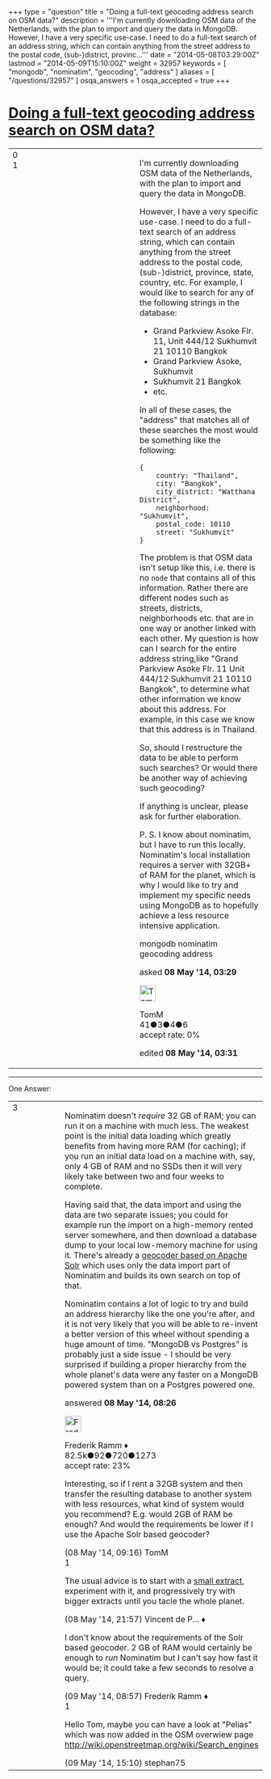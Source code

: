 +++
type = "question"
title = "Doing a full-text geocoding address search on OSM data?"
description = '''I&#x27;m currently downloading OSM data of the Netherlands, with the plan to import and query the data in MongoDB. However, I have a very specific use-case. I need to do a full-text search of an address string, which can contain anything from the street address to the postal code, (sub-)district, provinc...'''
date = "2014-05-08T03:29:00Z"
lastmod = "2014-05-09T15:10:00Z"
weight = 32957
keywords = [ "mongodb", "nominatim", "geocoding", "address" ]
aliases = [ "/questions/32957" ]
osqa_answers = 1
osqa_accepted = true
+++

<div class="headNormal">

# [Doing a full-text geocoding address search on OSM data?](/questions/32957/doing-a-full-text-geocoding-address-search-on-osm-data)

</div>

<div id="main-body">

<div id="askform">

<table id="question-table" style="width:100%;">
<colgroup>
<col style="width: 50%" />
<col style="width: 50%" />
</colgroup>
<tbody>
<tr>
<td style="width: 30px; vertical-align: top"><div class="vote-buttons">
<span id="post-32957-upvote" class="ajax-command post-vote up" rel="nofollow" title="I like this post (click again to cancel)"> </span>
<div id="post-32957-score" class="post-score" title="current number of votes">
0
</div>
<span id="post-32957-downvote" class="ajax-command post-vote down" rel="nofollow" title="I dont like this post (click again to cancel)"> </span> <span id="favorite-mark" class="ajax-command favorite-mark" rel="nofollow" title="mark/unmark this question as favorite (click again to cancel)"> </span>
<div id="favorite-count" class="favorite-count">
1
</div>
</div></td>
<td><div id="item-right">
<div class="question-body">
<p>I'm currently downloading OSM data of the Netherlands, with the plan to import and query the data in MongoDB.</p>
<p>However, I have a very specific use-case. I need to do a full-text search of an address string, which can contain anything from the street address to the postal code, (sub-)district, province, state, country, etc. For example, I would like to search for any of the following strings in the database:</p>
<ul>
<li>Grand Parkview Asoke Flr. 11, Unit 444/12 Sukhumvit 21 10110 Bangkok</li>
<li>Grand Parkview Asoke, Sukhumvit</li>
<li>Sukhumvit 21 Bangkok</li>
<li>etc.</li>
</ul>
<p>In all of these cases, the "address" that matches all of these searches the most would be something like the following:</p>
<pre><code>{
    country: &quot;Thailand&quot;,
    city: &quot;Bangkok&quot;,
    city_district: &quot;Watthana District&quot;,
    neighborhood: &quot;Sukhumvit&quot;,
    postal_code: 10110
    street: &quot;Sukhumvit&quot;
}</code></pre>
<p>The problem is that OSM data isn't setup like this, i.e. there is no <code>node</code> that contains all of this information. Rather there are different nodes such as streets, districts, neighborhoods etc. that are in one way or another linked with each other. My question is how can I search for the entire address string,like "Grand Parkview Asoke Flr. 11 Unit 444/12 Sukhumvit 21 10110 Bangkok", to determine what other information we know about this address. For example, in this case we know that this address is in Thailand.</p>
<p>So, should I restructure the data to be able to perform such searches? Or would there be another way of achieving such geocoding?</p>
<p>If anything is unclear, please ask for further elaboration.</p>
<p>P. S. I know about nominatim, but I have to run this locally. Nominatim's local installation requires a server with 32GB+ of RAM for the planet, which is why I would like to try and implement my specific needs using MongoDB as to hopefully achieve a less resource intensive application.</p>
</div>
<div id="question-tags" class="tags-container tags">
<span class="post-tag tag-link-mongodb" rel="tag" title="see questions tagged &#39;mongodb&#39;">mongodb</span> <span class="post-tag tag-link-nominatim" rel="tag" title="see questions tagged &#39;nominatim&#39;">nominatim</span> <span class="post-tag tag-link-geocoding" rel="tag" title="see questions tagged &#39;geocoding&#39;">geocoding</span> <span class="post-tag tag-link-address" rel="tag" title="see questions tagged &#39;address&#39;">address</span>
</div>
<div id="question-controls" class="post-controls">
&#10;</div>
<div class="post-update-info-container">
<div class="post-update-info post-update-info-user">
<p>asked <strong>08 May '14, 03:29</strong></p>
<img src="https://secure.gravatar.com/avatar/04361eba6e039eecdd3458e2545f03e6?s=32&amp;d=identicon&amp;r=g" class="gravatar" width="32" height="32" alt="TomM&#39;s gravatar image" />
<p><span>TomM</span><br />
<span class="score" title="41 reputation points">41</span><span title="3 badges"><span class="badge1">●</span><span class="badgecount">3</span></span><span title="4 badges"><span class="silver">●</span><span class="badgecount">4</span></span><span title="6 badges"><span class="bronze">●</span><span class="badgecount">6</span></span><br />
<span class="accept_rate" title="Rate of the user&#39;s accepted answers">accept rate:</span> <span title="TomM has no accepted answers">0%</span></p>
</div>
<div class="post-update-info post-update-info-edited">
<p><span> edited <strong>08 May '14, 03:31</strong> </span></p>
</div>
</div>
<div id="comments-container-32957" class="comments-container">
&#10;</div>
<div id="comment-tools-32957" class="comment-tools">
&#10;</div>
<div class="clear">
&#10;</div>
<div id="comment-32957-form-container" class="comment-form-container">
&#10;</div>
<div class="clear">
&#10;</div>
</div></td>
</tr>
</tbody>
</table>

------------------------------------------------------------------------

<div class="tabBar">

<span id="sort-top"></span>

<div class="headQuestions">

One Answer:

</div>

</div>

<span id="32960"></span>

<div id="answer-container-32960" class="answer accepted-answer">

<table style="width:100%;">
<colgroup>
<col style="width: 50%" />
<col style="width: 50%" />
</colgroup>
<tbody>
<tr>
<td style="width: 30px; vertical-align: top"><div class="vote-buttons">
<span id="post-32960-upvote" class="ajax-command post-vote up" rel="nofollow" title="I like this post (click again to cancel)"> </span>
<div id="post-32960-score" class="post-score" title="current number of votes">
3
</div>
<span id="post-32960-downvote" class="ajax-command post-vote down" rel="nofollow" title="I dont like this post (click again to cancel)"> </span> <span class="accept-answer on" rel="nofollow" title="TomM has selected this answer as the correct answer"> </span>
</div></td>
<td><div class="item-right">
<div class="answer-body">
<p>Nominatim doesn't <em>require</em> 32 GB of RAM; you can run it on a machine with much less. The weakest point is the initial data loading which greatly benefits from having more RAM (for caching); if you run an initial data load on a machine with, say, only 4 GB of RAM and no SSDs then it will very likely take between two and four weeks to complete.</p>
<p>Having said that, the data import and using the data are two separate issues; you could for example run the import on a high-memory rented server somewhere, and then download a database dump to your local low-memory machine for using it. There's already a <a href="https://github.com/komoot/photon">geocoder based on Apache Solr</a> which uses only the data import part of Nominatim and builds its own search on top of that.</p>
<p>Nominatim contains a lot of logic to try and build an address hierarchy like the one you're after, and it is not very likely that you will be able to re-invent a better version of this wheel without spending a huge amount of time. "MongoDB vs Postgres" is probably just a side issue - I should be very surprised if building a proper hierarchy from the whole planet's data were any faster on a MongoDB powered system than on a Postgres powered one.</p>
</div>
<div class="answer-controls post-controls">
&#10;</div>
<div class="post-update-info-container">
<div class="post-update-info post-update-info-user">
<p>answered <strong>08 May '14, 08:26</strong></p>
<img src="https://secure.gravatar.com/avatar/a2b38d937e70ab39d895d17da0dd1ba4?s=32&amp;d=identicon&amp;r=g" class="gravatar" width="32" height="32" alt="Frederik%20Ramm&#39;s gravatar image" />
<p><span>Frederik Ramm ♦</span><br />
<span class="score" title="82494 reputation points"><span>82.5k</span></span><span title="92 badges"><span class="badge1">●</span><span class="badgecount">92</span></span><span title="720 badges"><span class="silver">●</span><span class="badgecount">720</span></span><span title="1273 badges"><span class="bronze">●</span><span class="badgecount">1273</span></span><br />
<span class="accept_rate" title="Rate of the user&#39;s accepted answers">accept rate:</span> <span title="Frederik Ramm has 417 accepted answers">23%</span></p>
</div>
</div>
<div id="comments-container-32960" class="comments-container">
<span id="32961"></span>
<div id="comment-32961" class="comment">
<div id="post-32961-score" class="comment-score">
&#10;</div>
<div class="comment-text">
<p>Interesting, so if I rent a 32GB system and then transfer the resulting database to another system with less resources, what kind of system would you recommend? E.g. would 2GB of RAM be enough? And would the requirements be lower if I use the Apache Solr based geocoder?</p>
</div>
<div id="comment-32961-info" class="comment-info">
<span class="comment-age">(08 May '14, 09:16)</span> <span class="comment-user userinfo">TomM</span>
</div>
</div>
<span id="33009"></span>
<div id="comment-33009" class="comment">
<div id="post-33009-score" class="comment-score">
1
</div>
<div class="comment-text">
<p>The usual advice is to start with a <a href="http://download.geofabrik.de/">small extract</a>, experiment with it, and progressively try with bigger extracts until you tacle the whole planet.</p>
</div>
<div id="comment-33009-info" class="comment-info">
<span class="comment-age">(08 May '14, 21:57)</span> <span class="comment-user userinfo">Vincent de P... ♦</span>
</div>
</div>
<span id="33026"></span>
<div id="comment-33026" class="comment">
<div id="post-33026-score" class="comment-score">
&#10;</div>
<div class="comment-text">
<p>I don't know about the requirements of the Solr based geocoder. 2 GB of RAM would certainly be enough to <em>run</em> Nominatim but I can't say how fast it would be; it could take a few seconds to resolve a query.</p>
</div>
<div id="comment-33026-info" class="comment-info">
<span class="comment-age">(09 May '14, 08:57)</span> <span class="comment-user userinfo">Frederik Ramm ♦</span>
</div>
</div>
<span id="33048"></span>
<div id="comment-33048" class="comment">
<div id="post-33048-score" class="comment-score">
1
</div>
<div class="comment-text">
<p>Hello Tom, maybe you can have a look at "Pelias" which was now added in the OSM overwiew page <a href="http://wiki.openstreetmap.org/wiki/Search_engines">http://wiki.openstreetmap.org/wiki/Search_engines</a></p>
</div>
<div id="comment-33048-info" class="comment-info">
<span class="comment-age">(09 May '14, 15:10)</span> <span class="comment-user userinfo">stephan75</span>
</div>
</div>
</div>
<div id="comment-tools-32960" class="comment-tools">
&#10;</div>
<div class="clear">
&#10;</div>
<div id="comment-32960-form-container" class="comment-form-container">
&#10;</div>
<div class="clear">
&#10;</div>
</div></td>
</tr>
</tbody>
</table>

</div>

<div class="paginator-container-left">

</div>

</div>

</div>

